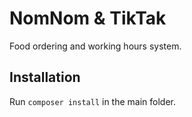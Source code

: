# NomNom & TikTak

Food ordering and working hours system.

## Installation

Run `composer install` in the main folder.
